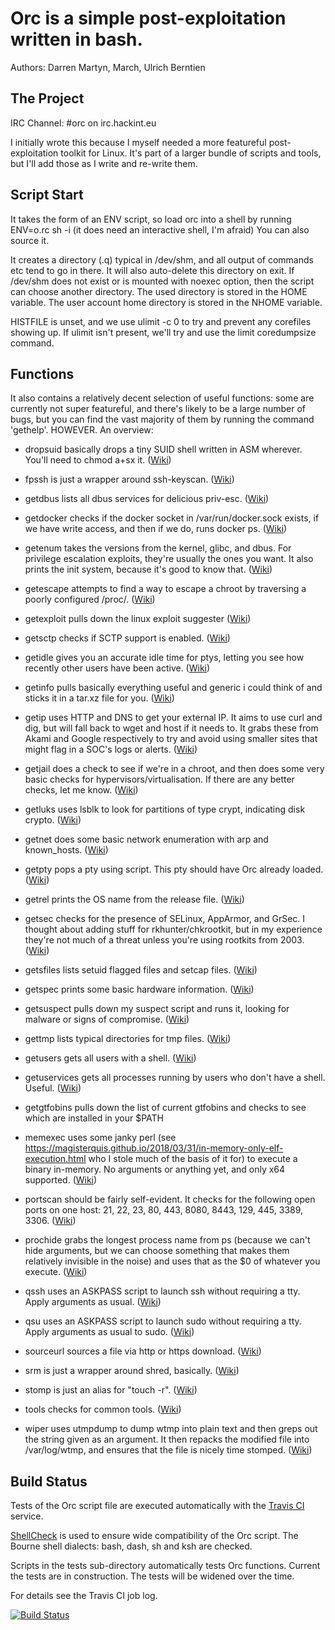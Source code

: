 ﻿# Orc is a simple post-exploitation written in bash.

Authors: Darren Martyn, March, Ulrich Berntien

## The Project

IRC Channel: #orc on irc.hackint.eu

I initially wrote this because I myself needed a more featureful post-exploitation toolkit for Linux. It's part of a larger bundle of scripts and tools, but I'll add those as I write and re-write them.

## Script Start

It takes the form of an ENV script, so load orc into a shell by running ENV=o.rc sh -i (it does need an interactive shell, I'm afraid)
You can also source it.

It creates a directory (.q) typical in /dev/shm, and all output of commands etc tend to go in there.
It will also auto-delete this directory on exit.
If /dev/shm does not exist or is mounted with noexec option, then the script can choose another directory.
The used directory is stored in the HOME variable. The user account home directory is stored in the NHOME variable.

HISTFILE is unset, and we use ulimit -c 0 to try and prevent any corefiles showing up. If ulimit isn't present, we'll try and use the limit coredumpsize command.

## Functions

It also contains a relatively decent selection of useful functions: some are currently not super featureful, and there's likely to be a large number of bugs, but you can find the vast majority of them by running the command 'gethelp'.
HOWEVER. An overview:

- dropsuid basically drops a tiny SUID shell written in ASM wherever. You'll need to chmod a+sx it. ([Wiki](https://github.com/zMarch/Orc/wiki/dropsuid))

- fpssh is just a wrapper around ssh-keyscan. ([Wiki](https://github.com/zMarch/Orc/wiki/fpssh))

- getdbus lists all dbus services for delicious priv-esc. ([Wiki](https://github.com/zMarch/Orc/wiki/getdbus))

- getdocker checks if the docker socket in /var/run/docker.sock exists, if we have write access, and then if we do, runs docker ps. ([Wiki](https://github.com/zMarch/Orc/wiki/getdocker))

- getenum takes the versions from the kernel, glibc, and dbus. For privilege escalation exploits, they're usually the ones you want. It also prints the init system, because it's good to know that. ([Wiki](https://github.com/zMarch/Orc/wiki/getenum))

- getescape attempts to find a way to escape a chroot by traversing a poorly configured /proc/. ([Wiki](https://github.com/zMarch/Orc/wiki/getescape))

- getexploit pulls down the linux exploit suggester ([Wiki](https://github.com/zMarch/Orc/wiki/getexploit))

- getsctp checks if SCTP support is enabled. ([Wiki](https://github.com/zMarch/Orc/wiki/getsctp))

- getidle gives you an accurate idle time for ptys, letting you see how recently other users have been active. ([Wiki](https://github.com/zMarch/Orc/wiki/getidle))

- getinfo pulls basically everything useful and generic i could think of and sticks it in a tar.xz file for you. ([Wiki](https://github.com/zMarch/Orc/wiki/getinfo))

- getip uses HTTP and DNS to get your external IP. It aims to use curl and dig, but will fall back to wget and host if it needs to. It grabs these from Akami and Google respectively to try and avoid using smaller sites that might flag in a SOC's logs or alerts. ([Wiki](https://github.com/zMarch/Orc/wiki/getip))

- getjail does a check to see if we're in a chroot, and then does some very basic checks for hypervisors/virtualisation. If there are any better checks, let me know. ([Wiki](https://github.com/zMarch/Orc/wiki/getjail))

- getluks uses lsblk to look for partitions of type crypt, indicating disk crypto. ([Wiki](https://github.com/zMarch/Orc/wiki/getluks))

- getnet does some basic network enumeration with arp and known_hosts. ([Wiki](https://github.com/zMarch/Orc/wiki/getnet))

- getpty pops a pty using script. This pty should have Orc already loaded. ([Wiki](https://github.com/zMarch/Orc/wiki/getpty))

- getrel prints the OS name from the release file. ([Wiki](https://github.com/zMarch/Orc/wiki/getrel))

- getsec checks for the presence of SELinux, AppArmor, and GrSec. I thought about adding stuff for rkhunter/chkrootkit, but in my experience they're not much of a threat unless you're using rootkits from 2003. ([Wiki](https://github.com/zMarch/Orc/wiki/getsec))

- getsfiles lists setuid flagged files and setcap files. ([Wiki](https://github.com/zMarch/Orc/wiki/getsfiles))

- getspec prints some basic hardware information. ([Wiki](https://github.com/zMarch/Orc/wiki/getspec))

- getsuspect pulls down my suspect script and runs it, looking for malware or signs of compromise. ([Wiki](https://github.com/zMarch/Orc/wiki/getsuspect))

- gettmp lists typical directories for tmp files. ([Wiki](https://github.com/zMarch/Orc/wiki/gettmp))

- getusers gets all users with a shell. ([Wiki](https://github.com/zMarch/Orc/wiki/getusers))

- getuservices gets all processes running by users who don't have a shell. Useful. ([Wiki](https://github.com/zMarch/Orc/wiki/getuservices))

- getgtfobins pulls down the list of current gtfobins and checks to see which are installed in your $PATH

- memexec uses some janky perl (see https://magisterquis.github.io/2018/03/31/in-memory-only-elf-execution.html who I stole much of the basis of it for) to execute a binary in-memory. No arguments or anything yet, and only x64 supported. ([Wiki](https://github.com/zMarch/Orc/wiki/memexec))

- portscan should be fairly self-evident. It checks for the following open ports on one host: 21, 22, 23, 80, 443, 8080, 8443, 129, 445, 3389, 3306. ([Wiki](https://github.com/zMarch/Orc/wiki/portscan))

- prochide grabs the longest process name from ps (because we can't hide arguments, but we can choose something that makes them relatively invisible in the noise) and uses that as the $0 of whatever you execute. ([Wiki](https://github.com/zMarch/Orc/wiki/prochide))

- qssh uses an ASKPASS script to launch ssh without requiring a tty. Apply arguments as usual. ([Wiki](https://github.com/zMarch/Orc/wiki/qssh))

- qsu uses an ASKPASS script to launch sudo without requiring a tty. Apply arguments as usual to sudo. ([Wiki](https://github.com/zMarch/Orc/wiki/qsu))

- sourceurl sources a file via http or https download. ([Wiki](https://github.com/zMarch/Orc/wiki/sourceurl))

- srm is just a wrapper around shred, basically. ([Wiki](https://github.com/zMarch/Orc/wiki/srm))

- stomp is just an alias for "touch -r". ([Wiki](https://github.com/zMarch/Orc/wiki/stomp))

- tools checks for common tools. ([Wiki](https://github.com/zMarch/Orc/wiki/tools))

- wiper uses utmpdump to dump wtmp into plain text and then greps out the string given as an argument. It then repacks the modified file into /var/log/wtmp, and ensures that the file is nicely time stomped. ([Wiki](https://github.com/zMarch/Orc/wiki/wiper))

## Build Status

Tests of the Orc script file are executed automatically with the [Travis CI](https://travis-ci.org/) service.

[ShellCheck](https://www.shellcheck.net/) is used to ensure wide compatibility of the Orc script.
The Bourne shell dialects: bash, dash, sh and ksh are checked.

Scripts in the tests sub-directory automatically tests Orc functions. Current the tests are in construction.
The tests will be widened over the time.

For details see the Travis CI job log.

[![Build Status](https://api.travis-ci.org/zMarch/Orc.svg?branch=master)](https://travis-ci.org/zMarch/Orc)


